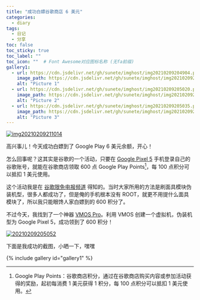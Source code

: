 ```yaml
---
title: "成功白嫖谷歌商店 6 美元"
categories:
  - diary
tags:
  - 日记
  - 分享
toc: false
toc_sticky: true
toc_label: ""
toc_icon: ""  # Font Awesome对应图标名称 (无fa前缀)	
gallery1:
  - url: https://cdn.jsdelivr.net/gh/sunete/imghost/img20210209204904.png
    image_path: https://cdn.jsdelivr.net/gh/sunete/imghost/img20210209204904.png
    alt: "Picture 1"
  - url: https://cdn.jsdelivr.net/gh/sunete/imghost/img20210209205020.png
    image_path: https://cdn.jsdelivr.net/gh/sunete/imghost/img20210209205020.png
    alt: "Picture 2"
  - url: https://cdn.jsdelivr.net/gh/sunete/imghost/img20210209205035.png
    image_path: https://cdn.jsdelivr.net/gh/sunete/imghost/img20210209205035.png
    alt: "Picture 3"
---
```

[![img20210209211014](https://cdn.jsdelivr.net/gh/sunete/imghost/imgimg20210209211014.png)](https://cdn.jsdelivr.net/gh/sunete/imghost/imgimg20210209211014.png)

高兴事儿！今天成功白嫖到了 Google Play 6 美元余额，开心！

怎么回事呢？这其实是谷歌的一个活动，只要在 [Google Pixel 5][1] 手机登录自己的谷歌账号，就能在谷歌商店领取 600 点 Google Play Points[^a]，每 100 点积分可以抵扣 1 美元使用。

这个活动我是在 [谷歌限免电报频道][2] 得知的。当时大家所用的方法是刷面具模块伪装机型，很多人都成功了，但是俺的手机根本没有 ROOT，就更不用提什么面具模块了，所以我只能眼馋人家白嫖到的 600 积分了。

不过今天，我找到了一个神器 [VMOS Pro][3]。利用 VMOS 创建一个虚拟机，伪装机型为 Google Pixel 5，成功领到了 600 积分！

[![20210209205052](https://cdn.jsdelivr.net/gh/sunete/imghost/img20210209205052.png)](https://cdn.jsdelivr.net/gh/sunete/imghost/img20210209205052.png)

下面是我成功的截图，小晒一下，嘿嘿

{% include gallery id="gallery1" %}



[1]: https://store.google.com/product/pixel_5
[2]: https://t.me/playsales
[3]: https://www.coolapk.com/apk/com.vmos.pro

[^a]: Google Play Points：谷歌商店积分，通过在谷歌商店购买内容或参加活动获得的奖励，起初每消费 1 美元获得 1 积分，每 100 点积分可以抵扣 1 美元使用。